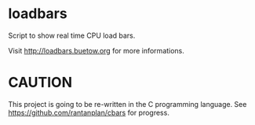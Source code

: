 loadbars
========

Script to show real time CPU load bars.

Visit http://loadbars.buetow.org for more informations.


CAUTION
=======

This project is going to be re-written in the C programming language. See https://github.com/rantanplan/cbars for progress. 
